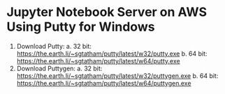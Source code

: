 # Jupyter Notebook Server on AWS Using Putty for Windows
1.	Download Putty:
a.	32 bit: https://the.earth.li/~sgtatham/putty/latest/w32/putty.exe
b.	64 bit: https://the.earth.li/~sgtatham/putty/latest/w64/putty.exe
2.	Download Puttygen:
a.	32 bit: https://the.earth.li/~sgtatham/putty/latest/w32/puttygen.exe
b.	64 bit: https://the.earth.li/~sgtatham/putty/latest/w64/puttygen.exe
